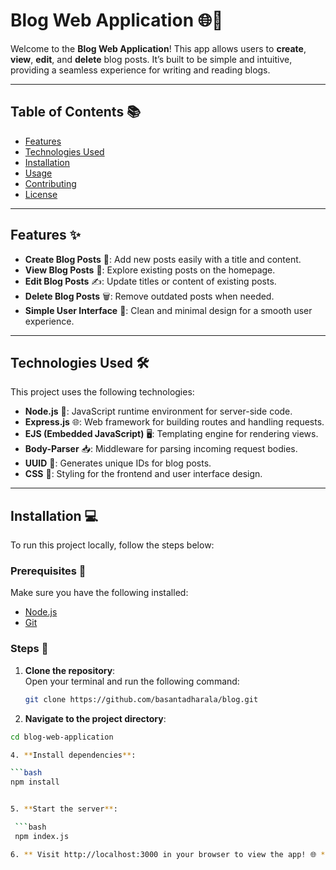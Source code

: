 # Blog Web Application 🌐📝

Welcome to the **Blog Web Application**! This app allows users to **create**, **view**, **edit**, and **delete** blog posts. It’s built to be simple and intuitive, providing a seamless experience for writing and reading blogs.

---

## Table of Contents 📚

- [Features](#features)
- [Technologies Used](#technologies-used)
- [Installation](#installation)
- [Usage](#usage)
- [Contributing](#contributing)
- [License](#license)

---

## Features ✨

- **Create Blog Posts** 📝: Add new posts easily with a title and content.
- **View Blog Posts** 👀: Explore existing posts on the homepage.
- **Edit Blog Posts** ✍️: Update titles or content of existing posts.
- **Delete Blog Posts** 🗑️: Remove outdated posts when needed.
- **Simple User Interface** 🎨: Clean and minimal design for a smooth user experience.

---

## Technologies Used 🛠️

This project uses the following technologies:

- **Node.js** 🚀: JavaScript runtime environment for server-side code.
- **Express.js** 🌐: Web framework for building routes and handling requests.
- **EJS (Embedded JavaScript)** 🖥️: Templating engine for rendering views.
- **Body-Parser** 📥: Middleware for parsing incoming request bodies.
- **UUID** 🔑: Generates unique IDs for blog posts.
- **CSS** 🎨: Styling for the frontend and user interface design.

---

## Installation 💻

To run this project locally, follow the steps below:

### Prerequisites 🔧

Make sure you have the following installed:

- [Node.js](https://nodejs.org/en/download/)
- [Git](https://git-scm.com/)

### Steps 📝

1. **Clone the repository**:  
   Open your terminal and run the following command:

   ```bash
   git clone https://github.com/basantadharala/blog.git

2. **Navigate to the project directory**:

 
  ```bash
  cd blog-web-application

4. **Install dependencies**:

  ```bash
  npm install


5. **Start the server**:

   ```bash
   npm index.js

6. ** Visit http://localhost:3000 in your browser to view the app! 🌐 **
